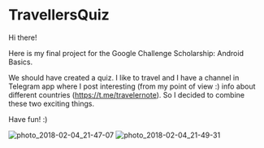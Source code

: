 # TravellersQuiz

Hi there!

Here is my final project for the Google Challenge Scholarship: Android Basics.

We should have created a quiz. I like to travel and I have a channel in Telegram app where I post interesting (from my point of view :) info about different countries (https://t.me/travelernote). So I decided to combine these two exciting things.
 
Have fun! :)

![photo_2018-02-04_21-47-07](https://user-images.githubusercontent.com/15930910/35778152-111537fa-09f5-11e8-9966-7c32aee667cb.jpg)
![photo_2018-02-04_21-49-31](https://user-images.githubusercontent.com/15930910/35778163-5fa12cbc-09f5-11e8-8378-34a2dc42e8bf.jpg)
